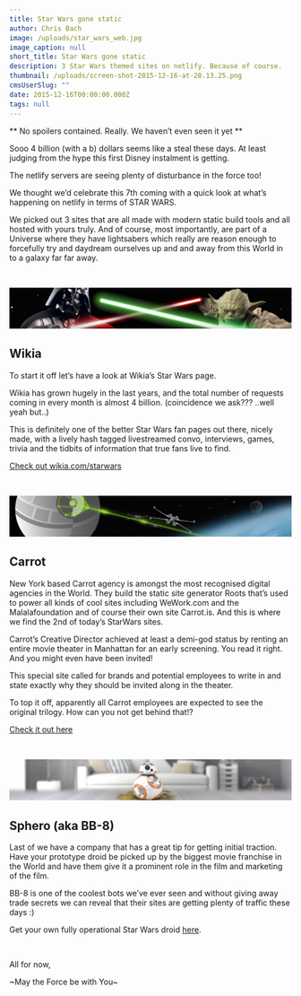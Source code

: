 ```yaml
---
title: Star Wars gone static
author: Chris Bach
image: /uploads/star_wars_web.jpg
image_caption: null
short_title: Star Wars gone static
description: 3 Star Wars themed sites on netlify. Because of course.
thumbnail: /uploads/screen-shot-2015-12-16-at-20.13.25.png
cmsUserSlug: ""
date: 2015-12-16T00:00:00.000Z
tags: null
---
```


** No spoilers contained. Really. We haven’t even seen it yet **

Sooo 4 billion (with a b) dollars seems like a steal these days. At least judging from the hype this first Disney instalment is getting.

The netlify servers are seeing plenty of disturbance in the force too!

We thought we’d celebrate this 7th coming with a quick look at what’s happening on netlify in terms of STAR WARS.

We picked out 3 sites that are all made with modern static build tools and all hosted with yours truly. And of course, most importantly, are part of a Universe where they have lightsabers which really are reason enough to forcefully try and daydream ourselves up and and away from this World in to a galaxy far far away.

<!-- excerpt -->

<br>

![wikia-starwars.png](/uploads/wikia-starwars.png)

## Wikia ##
To start it off let’s have a look at Wikia’s Star Wars page.

Wikia has grown hugely in the last years, and the total number of requests coming in every month is almost 4 billion. (coincidence we ask??? ..well yeah but..)

This is definitely one of the better Star Wars fan pages out there, nicely made, with a lively hash tagged livestreamed convo, interviews, games, trivia and the tidbits of information that true fans live to find.

[Check out wikia.com/starwars](http://www.wikia.com/starwars)

<br>

![carrot-starwars.jpg](/uploads/carrot-starwars.jpg)

## Carrot ##
New York based Carrot agency is amongst the most recognised digital agencies in the World. They build the static site generator Roots that’s used to power all kinds of cool sites including WeWork.com and the Malalafoundation and of course their own site Carrot.is. And this is where we find the 2nd of today’s StarWars sites.

Carrot’s Creative Director achieved at least a demi-god status by renting an entire movie theater in Manhattan for an early screening. You read it right. And you might even have been invited!

This special site called for brands and potential employees to write in and state exactly why they should be invited along in the theater.

To top it off, apparently all Carrot employees are expected to see the original trilogy. How can you not get behind that!?

[Check it out here](http://carrot.is/starwarsvip)

<br>

![sphero.jpg](/uploads/sphero.jpg)

## Sphero (aka BB-8) ##
Last of we have a company that has a great tip for getting initial traction. Have your prototype droid be picked up by the biggest movie franchise in the World and have them give it a prominent role in the film and marketing of the film.

BB-8 is one of the coolest bots we’ve ever seen and without giving away trade secrets we can reveal that their sites are getting plenty of traffic these days :)

Get your own fully operational Star Wars droid [here](http://www.sphero.com/starwars).

<br>

All for now,

 ~May the Force be with You~
